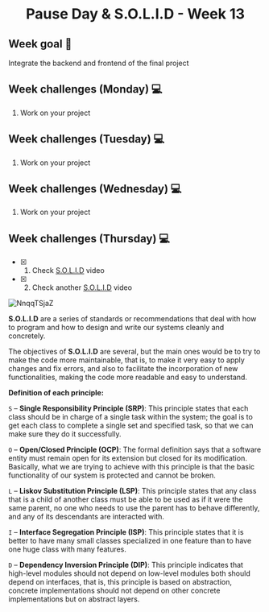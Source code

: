 <h1 align="center">Pause Day & S.O.L.I.D - Week 13</h1>

## Week goal 🏁

<p>Integrate the backend and frontend of the final project</p>

## Week challenges (Monday) 💻

1. Work on your project

## Week challenges (Tuesday) 💻

1. Work on your project

## Week challenges (Wednesday) 💻

1. Work on your project

## Week challenges (Thursday) 💻

- [x] 1. Check [S.O.L.I.D](https://www.youtube.com/watch?v=2X50sKeBAcQ) video
- [x] 2. Check another [S.O.L.I.D](https://www.youtube.com/watch?v=XzdhzyAukMM) video

![NnqqTSjaZ](https://user-images.githubusercontent.com/108826299/196289188-4750dacb-de67-41d5-aff0-6600326b7019.png)

**S.O.L.I.D** are a series of standards or recommendations that deal with how to program and how to design and write our systems cleanly and concretely.

The objectives of **S.O.L.I.D** are several, but the main ones would be to try to make the code more maintainable, that is, to make it very easy to apply changes and fix errors, and also to facilitate the incorporation of new functionalities, making the code more readable and easy to understand.

**Definition of each principle:**

`S` – **Single Responsibility Principle (SRP)**: This principle states that each class should be in charge of a single task within the system; the goal is to get each class to complete a single set and specified task, so that we can make sure they do it successfully.

`O` – **Open/Closed Principle (OCP)**: The formal definition says that a software entity must remain open for its extension but closed for its modification. Basically, what we are trying to achieve with this principle is that the basic functionality of our system is protected and cannot be broken.

`L` – **Liskov Substitution Principle (LSP)**: This principle states that any class that is a child of another class must be able to be used as if it were the same parent, no one who needs to use the parent has to behave differently, and any of its descendants are interacted with.

`I` – **Interface Segregation Principle (ISP)**: This principle states that it is better to have many small classes specialized in one feature than to have one huge class with many features.

`D` – **Dependency Inversion Principle (DIP)**: This principle indicates that high-level modules should not depend on low-level modules both should depend on interfaces, that is, this principle is based on abstraction, concrete implementations should not depend on other concrete implementations but on abstract layers.
